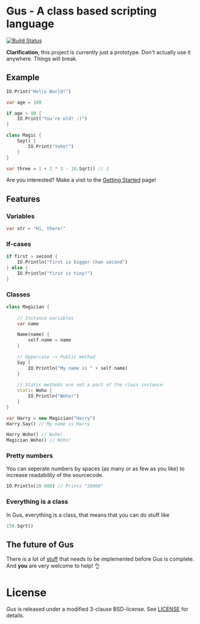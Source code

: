 # Gus - A class based scripting language

[![Build Status](https://travis-ci.org/zegl/Gus.svg?branch=master)](https://travis-ci.org/zegl/Gus)

**Clarification**, this project is currently just a prototype. Don't actually use it anywhere. Things will break.

## Example

```dart
IO.Print("Hello World!")

var age = 100

if age > 90 {
    IO.Print("You're old! :)")
}

class Magic {
    Say() {
        IO.Print("Yoho!")
    }
}

var three = 1 + 2 * 3 - 16.Sqrt() // 3
```

Are you interested? Make a visit to the [Getting Started](https://github.com/zegl/Gus/wiki) page!

## Features

### Variables

```dart
var str = "Hi, there!"
```

### If-cases

```dart
if first > second {
    IO.Println("first is bigger than second")
} else {
    IO.Println("first is tiny!")
}
```

### Classes

```dart
class Magician {
    
    // Instance variables
    var name

    Name(name) {
        self.name = name
    }
    
    // Uppercase -> Public method
    Say {
        IO.Println("My name is " + self.name)
    }
    
    // Static methods are not a part of the class instance
    static Woho {
        IO.Println("Woho!")
    }
}

var Harry = new Magician("Harry")
Harry.Say() // My name is Harry

Harry.Woho() // Woho!
Magician.Woho() // Woho!
```

### Pretty numbers

You can seperate numbers by spaces (as many or as few as you like) to increase readability of the sourcecode.

```dart
IO.Println(20 000) // Prints "20000"
```

### Everything is a class

In Gus, everything is a class, that means that you can do stuff like

```dart
150.Sqrt()
```

## The future of Gus

There is a lot of [stuff](https://github.com/zegl/Gus/labels/Feature) that needs to be implemented before Gus is complete. And **you** are very welcome to help! :ok_hand:

# License

*Gus* is released under a modified 3-clause BSD-license. See [LICENSE](https://github.com/zegl/Gus/blob/master/LICENSE) for details.
